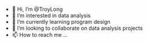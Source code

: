 - 👋 Hi, I’m @TroyLong
- 👀 I’m interested in data analysis
- 🌱 I’m currently learning program design
- 💞️ I’m looking to collaborate on data analysis projects
- 📫 How to reach me ...

<!---
TroyLong/TroyLong is a ✨ special ✨ repository because its `README.md` (this file) appears on your GitHub profile.
You can click the Preview link to take a look at your changes.
--->

